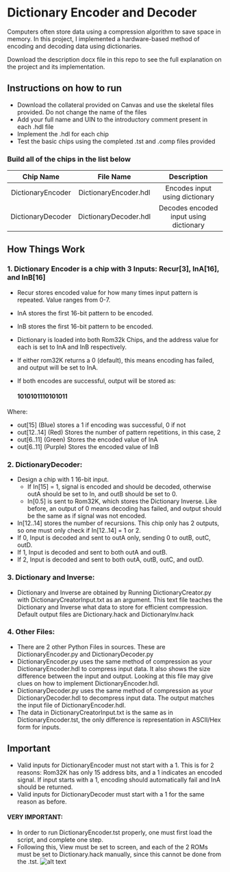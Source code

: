 # Dictionary Encoder and Decoder
Computers often store data using a compression algorithm to save space in memory. In this project, I implemented a hardware-based method of encoding and decoding data using dictionaries.

Download the description docx file in this repo to see the full explanation on the project and its implementation.


## Instructions on how to run ##
* Download the collateral provided on Canvas and use the skeletal files provided. Do not change the name of the files
* Add your full name and UIN to the introductory comment present in each .hdl file
* Implement the .hdl for each chip
* Test the basic chips using the completed .tst and .comp files provided

### Build all of the chips in the list below ###

Chip Name | File Name | Description
| :---: | :---: | :---:
DictionaryEncoder  | DictionaryEncoder.hdl | Encodes input using dictionary
DictionaryDecoder  | DictionaryDecoder.hdl | Decodes encoded input using dictionary

## How Things Work ## 
### 1. Dictionary Encoder is a chip with 3 Inputs: Recur[3], InA[16], and InB[16] ###
  -  Recur stores encoded value for how many times input pattern is repeated. Value ranges from 0-7.
  - InA stores the first 16-bit pattern to be encoded.
  - InB stores the first 16-bit pattern to be encoded.

- Dictionary is loaded into both Rom32k Chips, and the address value for each is set to InA and InB respectively.
- If either rom32K returns a 0 (default), this means encoding has failed, and output will be set to InA.
- If both encodes are successful, output will be stored as:
  #### 1010101110101011 #### 

Where:
- out[15] (Blue) stores a 1 if encoding was successful, 0 if not
- out[12..14] (Red) Stores the number of pattern repetitions, in this case, 2
- out[6..11] (Green) Stores the encoded value of InA
- out[6..11] (Purple) Stores the encoded value of InB

### 2.	DictionaryDecoder: ###
- Design a chip with 1 16-bit input.
  - If In[15] = 1, signal is encoded and should be decoded, otherwise outA should be set to In, and outB should be set to 0. 
  -  In[0.5] is sent to Rom32K, which stores the Dictionary Inverse. Like before, an output of 0 means decoding has failed, and output should be the same as if signal was not encoded.
- In[12..14] stores the number of recursions. This chip only has 2 outputs, so one must only check if In[12..14] = 1 or 2.
-	If 0, Input is decoded and sent to outA only, sending 0 to outB, outC, outD.
-	If 1, Input is decoded and sent to both outA and outB.
-	If 2, Input is decoded and sent to both outA, outB, outC, and outD.

### 3.	Dictionary and Inverse: ###
-	Dictionary and Inverse are obtained by Running DictionaryCreator.py with DictionaryCreatorInput.txt as an argument. This text file teaches the Dictionary and Inverse what data to store for efficient compression. Default output files are Dictionary.hack and DictionaryInv.hack

### 4. Other Files: ###
-	There are 2 other Python Files in sources. These are DictionaryEncoder.py and DictionaryDecoder.py
-	DictionaryEncoder.py uses the same method of compression as your DictionaryEncoder.hdl to compress input data. It also shows the size difference between the input and output. Looking at this file may give clues on how to implement DictionaryEncoder.hdl.
-	DictionaryDecoder.py uses the same method of compression as your DictionaryDecoder.hdl to decompress input data. The output matches the input file of DictionaryEncoder.hdl.
-	The data in DictionaryCreatorInput.txt is the same as in DictionaryEncoder.tst, the only difference is representation in ASCII/Hex form for inputs.

## Important ##
-	Valid inputs for DictionaryEncoder must not start with a 1. This is for 2 reasons: Rom32K has only 15 address bits, and a 1 indicates an encoded signal. If input starts with a 1, encoding should automatically fail and InA should be returned.
-	Valid inputs for DictionaryDecoder must start with a 1 for the same reason as before.
#### VERY IMPORTANT: #### 
- In order to run DictionaryEncoder.tst properly, one must first load the script, and complete one step.
- Following this, View must be set to screen, and each of the 2 ROMs must be set to Dictionary.hack manually, since this cannot be done from the .tst.
![alt text](https://github.com/[sameer-h]/[Dictionary-Encoder-Decoder]/blob/[main]/HDL.png?raw=true)


